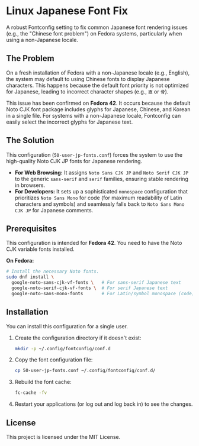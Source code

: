 # Linux Japanese Font Fix

A robust Fontconfig setting to fix common Japanese font rendering issues (e.g., the "Chinese font problem") on Fedora systems, particularly when using a non-Japanese locale.

## The Problem

On a fresh installation of Fedora with a non-Japanese locale (e.g., English), the system may default to using Chinese fonts to display Japanese characters. This happens because the default font priority is not optimized for Japanese, leading to incorrect character shapes (e.g., `直` or `骨`).

This issue has been confirmed on **Fedora 42**. It occurs because the default Noto CJK font package includes glyphs for Japanese, Chinese, and Korean in a single file. For systems with a non-Japanese locale, Fontconfig can easily select the incorrect glyphs for Japanese text.

## The Solution

This configuration (`50-user-jp-fonts.conf`) forces the system to use the high-quality Noto CJK JP fonts for Japanese rendering.

-   **For Web Browsing:** It assigns `Noto Sans CJK JP` and `Noto Serif CJK JP` to the generic `sans-serif` and `serif` families, ensuring stable rendering in browsers.
-   **For Developers:** It sets up a sophisticated `monospace` configuration that prioritizes `Noto Sans Mono` for code (for maximum readability of Latin characters and symbols) and seamlessly falls back to `Noto Sans Mono CJK JP` for Japanese comments.

## Prerequisites

This configuration is intended for **Fedora 42**. You need to have the Noto CJK variable fonts installed.

**On Fedora:**
```bash
# Install the necessary Noto fonts.
sudo dnf install \
  google-noto-sans-cjk-vf-fonts \   # For sans-serif Japanese text
  google-noto-serif-cjk-vf-fonts \  # For serif Japanese text
  google-noto-sans-mono-fonts       # For Latin/symbol monospace (code)
```

## Installation

You can install this configuration for a single user.

1.  Create the configuration directory if it doesn't exist:
    ```bash
    mkdir -p ~/.config/fontconfig/conf.d
    ```

2.  Copy the font configuration file:
    ```bash
    cp 50-user-jp-fonts.conf ~/.config/fontconfig/conf.d/
    ```

3.  Rebuild the font cache:
    ```bash
    fc-cache -fv
    ```

4.  Restart your applications (or log out and log back in) to see the changes.

## License

This project is licensed under the MIT License.